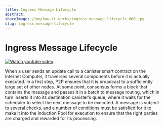 ```yaml
---
title: Ingress Message Lifecycle
abstract: 
shareImage: /img/how-it-works/ingress-message-lifecycle.600.jpg
slug: ingress-message-lifecycle
---
```


# Ingress Message Lifecycle

[![Watch youtube video](https://img.youtube.com/vi/FJE1s8ZkUyg/0.jpg)](https://www.youtube.com/watch?v=FJE1s8ZkUyg)

When a user sends an update call to a canister smart contract on the Internet Computer, it traverses several components before it is actually executed. 
In a first step, P2P ensures that it is broadcast to a sufficiently large set of other nodes. At some point, consensus forms a block that contains the message and passes it in a batch to message routing, which in turn inserts it into its destination canister’s queue, where it waits for the scheduler to select the next message to be executed.
A message is subject to several checks, and a number of conditions must be satisfied for it to make it into the Induction Pool for execution to ensure that the right parties are charged and rewarded for its processing.



